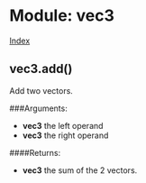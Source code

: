 Module: vec3
===========

[Index](index.md)


vec3.add()
-----------

Add two vectors.

###Arguments:
  - **vec3** the left operand
  - **vec3** the right operand

####Returns:
  - **vec3** the sum of the 2 vectors.



